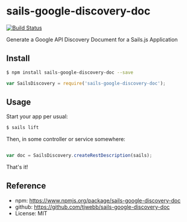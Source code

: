 sails-google-discovery-doc
==========================

[![Build Status](https://travis-ci.org/tjwebb/sails-google-discovery-doc.svg)](https://travis-ci.org/tjwebb/sails-google-discovery-doc)

Generate a Google API Discovery Document for a Sails.js Application

## Install
```sh
$ npm install sails-google-discovery-doc --save
```

```js
var SailsDiscovery = require('sails-google-discovery-doc');
```

## Usage

Start your app per usual:
```sh
$ sails lift
```

Then, in some controller or service somewhere:

```js

var doc = SailsDiscovery.createRestDescription(sails);
```

That's it!

## Reference
- npm: https://www.npmjs.org/package/sails-google-discovery-doc
- github: https://github.com/tjwebb/sails-google-discovery-doc
- License: MIT
